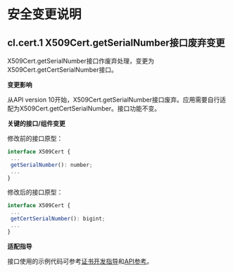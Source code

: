 # 安全变更说明

##  cl.cert.1 X509Cert.getSerialNumber接口废弃变更

X509Cert.getSerialNumber接口作废弃处理，变更为X509Cert.getCertSerialNumber接口。

**变更影响**

从API version 10开始，X509Cert.getSerialNumber接口废弃。应用需要自行适配为X509Cert.getCertSerialNumber。接口功能不变。

**关键的接口/组件变更**

修改前的接口原型：

 ```js
interface X509Cert {
  ...
  getSerialNumber(): number;
  ...
}
 ```

修改后的接口原型：

 ```js
interface X509Cert {
  ...
  getCertSerialNumber(): bigint;
  ...
}
 ```

**适配指导**

接口使用的示例代码可参考[证书开发指导](../../../application-dev/security/cert-guidelines.md)和[API参考](https://gitee.com/openharmony/docs/tree/OpenHarmony-4.0-Release/zh-cn/application-dev/reference/apis/js-apis-cert.md)。
